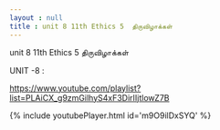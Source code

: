 ```yaml
---
layout : null
title : unit 8 11th Ethics 5  திருவிழாக்கள்
---
```


unit 8 11th Ethics 5  திருவிழாக்கள்

UNIT -8 :

https://www.youtube.com/playlist?list=PLAiCX_g9zmGilhyS4xF3DirIIjtlowZ7B



{% include youtubePlayer.html id='m9O9ilDxSYQ' %}
